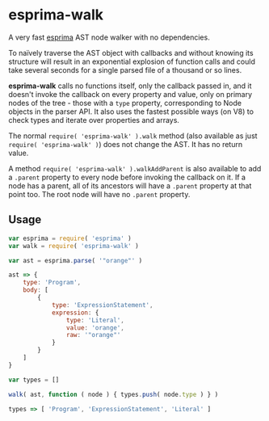 # esprima-walk

A very fast [esprima](http://esprima.org/) AST node walker with no dependencies.

To naïvely traverse the AST object with callbacks and without knowing its structure will result in an exponential explosion of function calls and could take several seconds for a single parsed file of a thousand or so lines.

**esprima-walk** calls no functions itself, only the callback passed in, and it doesn't invoke the callback on every property and value, only on primary nodes of the tree - those with a `type` property, corresponding to Node objects in the parser API. It also uses the fastest possible ways (on V8) to check types and iterate over properties and arrays.

The normal `require( 'esprima-walk' ).walk` method (also available as just `require( 'esprima-walk' )`) does not change the AST. It has no return value.

A method `require( 'esprima-walk' ).walkAddParent` is also available to add a `.parent` property to every node before invoking the callback on it. If a node has a parent, all of its ancestors will have a `.parent` property at that point too. The root node will have no `.parent` property.

## Usage

```js
var esprima = require( 'esprima' )
var walk = require( 'esprima-walk' )

var ast = esprima.parse( '"orange"' )

ast => {
    type: 'Program',
    body: [
        {
            type: 'ExpressionStatement',
            expression: {
                type: 'Literal',
                value: 'orange',
                raw: '"orange"'
            }
        }
    ]
}

var types = []

walk( ast, function ( node ) { types.push( node.type ) } )

types => [ 'Program', 'ExpressionStatement', 'Literal' ]
```
